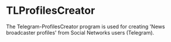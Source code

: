 # TLProfilesCreator
The Telegram-ProfilesCreator program is used for creating 'News broadcaster profiles' from Social Networks users (Telegram).
